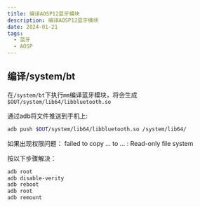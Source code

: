 ```yaml
---
title: 编译AOSP12蓝牙模块
description: 编译AOSP12蓝牙模块
date: 2024-01-21
tags:
  - 蓝牙
  - AOSP
---
```


## 编译/system/bt
在`/system/bt`下执行`mm`编译蓝牙模块，将会生成`$OUT/system/lib64/libbluetooth.so`

通过adb将文件推送到手机上:
```bash
adb push $OUT/system/lib64/libbluetooth.so /system/lib64/
```

如果出现权限问题：
failed to copy ... to ... : Read-only file system

按以下步骤解决：
```bash
adb root
adb disable-verity
adb reboot
adb root
adb remount
```
